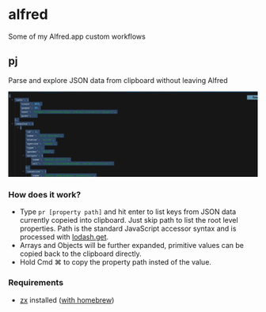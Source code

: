 # alfred
Some of my Alfred.app custom workflows

## pj
Parse and explore JSON data from clipboard without leaving Alfred

![demo](./img/pj.gif)

### How does it work?

* Type `pr [property path]` and hit enter to list keys from JSON data currently copeied into clipboard. Just skip path to list the root level properties. Path is the standard JavaScript accessor syntax and is processed with [lodash.get](https://www.npmjs.com/package/lodash.get).
* Arrays and Objects will be further expanded, primitive values can be copied back to the clipboard directly.
* Hold Cmd ⌘ to copy the property path insted of the value.

### Requirements
* [zx](https://github.com/google/zx) installed ([with homebrew](https://formulae.brew.sh/formula/zx))
